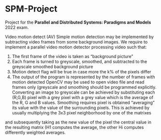 # SPM-Project

Project for the **Parallel and Distributed Systems: Paradigms and Models** 2022 exam.

Video motion detect (AV)
Simple motion detection may be implemented by subtracting video frames from some background
images. We require to implement a parallel video motion detector processing video such that:
1. The first frame of the video is taken as “background picture”
2. Each frame is turned to greyscale, smoothed, and subtracted to the greyscale smoothed
background picture
3. Motion detect flag will be true in case more the k% of the pixels differ
4. The output of the program is represented by the number of frames with motion detected
OpenCV may be used to open video file and read frames only (greyscale and smoothing should be
programmed explicitly. Converting an image to greyscale can be achieved by substituting each (R,G,B)
pixel with a grey pixel with a grey value which is the average of the R, G and B values. Smoothing requires
pixel is obtained “averaging” its value with the value of the surrounding pixels. This is achieved by usually
multiplying the 3x3 pixel neighborhood by one of the matrixes

and subsequently taking as the new value of the pixel the central value in the resulting matrix (H1
computes the average, the other Hi computes differently weighted averages.
